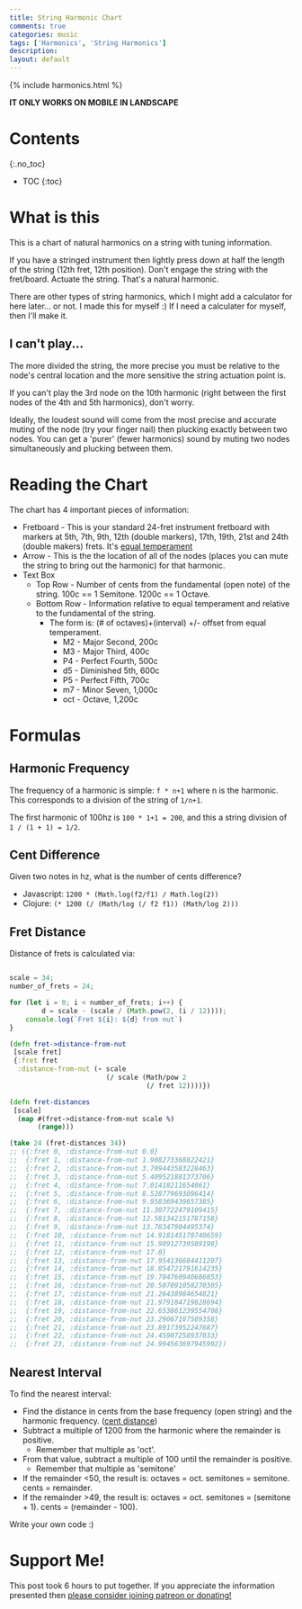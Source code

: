 ```yaml
---
title: String Harmonic Chart
comments: true
categories: music
tags: ['Harmonics', 'String Harmonics']
description: 
layout: default
---
```


{% include harmonics.html %}

**IT ONLY WORKS ON MOBILE IN LANDSCAPE**

# Contents
{:.no_toc}
* TOC
{:toc}

# What is this

This is a chart of natural harmonics on a string with tuning information.

If you have a stringed instrument then lightly press down at half the length of the string (12th fret, 12th position). Don't engage the string with the fret/board. Actuate the string. That's a natural harmonic.

There are other types of string harmonics, which I might add a calculator for here later... or not. I made this for myself :) If I need a calculater for myself, then I'll make it.

## I can't play...

The more divided the string, the more precise you must be relative to the node's central location and the more sensitive the string actuation point is.

If you can't play the 3rd node on the 10th harmonic (right between the first nodes of the 4th and 5th harmonics), don't worry. 

Ideally, the loudest sound will come from the most precise and accurate muting of the node (try your finger nail) then plucking exactly between two nodes. You can get a 'purer' (fewer harmonics) sound by muting two nodes simultaneously and plucking between them.

# Reading the Chart

The chart has 4 important pieces of information:

* Fretboard - This is your standard 24-fret instrument fretboard with markers at 5th, 7th, 9th, 12th (double markers), 17th, 19th, 21st and 24th (double makers) frets. It's [equal temperament](#fret-distance)
* Arrow - This is the the location of all of the nodes (places you can mute the string to bring out the harmonic) for that harmonic.
* Text Box
    * Top Row - Number of cents from the fundamental (open note) of the string. 100c == 1 Semitone. 1200c == 1 Octave.
    * Bottom Row - Information relative to equal temperament and relative to the fundamental of the string.
        * The form is: (# of octaves)+(interval) +/- offset from equal temperament.
            * M2 - Major Second, 200c
            * M3 - Major Third, 400c
            * P4 - Perfect Fourth, 500c
            * d5 - Diminished 5th, 600c
            * P5 - Perfect Fifth, 700c
            * m7 - Minor Seven, 1,000c
            * oct - Octave, 1,200c

# Formulas

## Harmonic Frequency

The frequency of a harmonic is simple: `f * n+1` where n is the harmonic. This corresponds to a division of the string of `1/n+1`.

The first harmonic of 100hz is `100 * 1+1 = 200`, and this a string division of `1 / (1 + 1) = 1/2`.

## Cent Difference

Given two notes in hz, what is the number of cents difference?

* Javascript: `1200 * (Math.log(f2/f1) / Math.log(2))`
* Clojure: `(* 1200 (/ (Math/log (/ f2 f1)) (Math/log 2)))`

## Fret Distance

Distance of frets is calculated via:

~~~ javascript

scale = 34;
number_of_frets = 24;

for (let i = 0; i < number_of_frets; i++) {
        d = scale - (scale / (Math.pow(2, (i / 12))));
    console.log(`Fret ${i}: ${d} from nut`)
}
~~~

~~~ clojure
(defn fret->distance-from-nut
 [scale fret]
 {:fret fret
  :distance-from-nut (- scale 
                        (/ scale (Math/pow 2
                                  (/ fret 12))))})

(defn fret-distances
 [scale]
  (map #(fret->distance-from-nut scale %) 
       (range)))

(take 24 (fret-distances 34))
;; ({:fret 0, :distance-from-nut 0.0}
;;  {:fret 1, :distance-from-nut 1.908273368822421}
;;  {:fret 2, :distance-from-nut 3.709443583228463}
;;  {:fret 3, :distance-from-nut 5.409521881373706}
;;  {:fret 4, :distance-from-nut 7.01418211654061}
;;  {:fret 5, :distance-from-nut 8.528779693096414}
;;  {:fret 6, :distance-from-nut 9.958369439657385}
;;  {:fret 7, :distance-from-nut 11.307722479109415}
;;  {:fret 8, :distance-from-nut 12.581342151787158}
;;  {:fret 9, :distance-from-nut 13.78347904495374}
;;  {:fret 10, :distance-from-nut 14.918145178740659}
;;  {:fret 11, :distance-from-nut 15.98912739589198}
;;  {:fret 12, :distance-from-nut 17.0}
;;  {:fret 13, :distance-from-nut 17.954136684411207}
;;  {:fret 14, :distance-from-nut 18.854721791614235}
;;  {:fret 15, :distance-from-nut 19.704760940686853}
;;  {:fret 16, :distance-from-nut 20.507091058270305}
;;  {:fret 17, :distance-from-nut 21.26438984654821}
;;  {:fret 18, :distance-from-nut 21.979184719828694}
;;  {:fret 19, :distance-from-nut 22.653861239554708}
;;  {:fret 20, :distance-from-nut 23.29067107589358}
;;  {:fret 21, :distance-from-nut 23.89173952247687}
;;  {:fret 22, :distance-from-nut 24.45907258937033}
;;  {:fret 23, :distance-from-nut 24.994563697945992})
~~~

## Nearest Interval

To find the nearest interval: 

* Find the distance in cents from the base frequency (open string) and the harmonic frequency. ([cent distance](#cent-distance))
* Subtract a multiple of 1200 from the harmonic where the remainder is positive.
    * Remember that multiple as 'oct'.
* From that value, subtract a multiple of 100 until the remainder is positive.
    * Remember that multiple as 'semitone'
* If the remainder <50, the result is: octaves = oct. semitones = semitone. cents = remainder.
* If the remainder >49, the result is: octaves = oct. semitones = (semitone + 1). cents = (remainder - 100).

Write your own code :)

# Support Me!

This post took 6 hours to put together. If you appreciate the information presented then <a href="/DonateNow/">please consider joining patreon or donating!</a>
